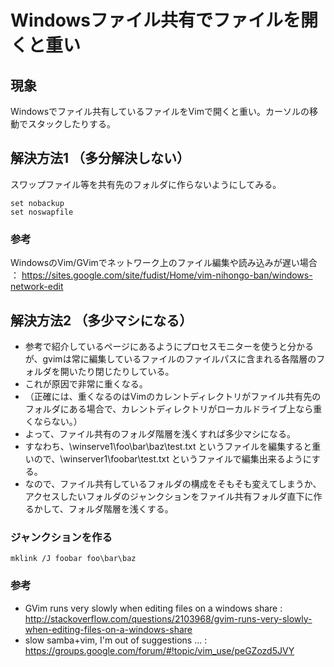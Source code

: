 ﻿# Windowsファイル共有でファイルを開くと重い

## 現象
Windowsでファイル共有しているファイルをVimで開くと重い。カーソルの移動でスタックしたりする。

## 解決方法1 （多分解決しない）
スワップファイル等を共有先のフォルダに作らないようにしてみる。

```clike
set nobackup
set noswapfile
```

### 参考
WindowsのVim/GVimでネットワーク上のファイル編集や読み込みが遅い場合 ： https://sites.google.com/site/fudist/Home/vim-nihongo-ban/windows-network-edit

## 解決方法2 （多少マシになる）

- 参考で紹介しているページにあるようにプロセスモニターを使うと分かるが、gvimは常に編集しているファイルのファイルパスに含まれる各階層のフォルダを開いたり閉じたりしている。
- これが原因で非常に重くなる。
- （正確には、重くなるのはVimのカレントディレクトリがファイル共有先のフォルダにある場合で、カレントディレクトリがローカルドライブ上なら重くならない。）
- よって、ファイル共有のフォルダ階層を浅くすれば多少マシになる。
- すなわち、\\winserve1\foo\bar\baz\test.txt というファイルを編集すると重いので、\\winserver1\foobar\test.txt というファイルで編集出来るようにする。
- なので、ファイル共有しているフォルダの構成をそもそも変えてしまうか、アクセスしたいフォルダのジャンクションをファイル共有フォルダ直下に作るかして、フォルダ階層を浅くする。

### ジャンクションを作る

```clike
mklink /J foobar foo\bar\baz
```

### 参考

- GVim runs very slowly when editing files on a windows share : http://stackoverflow.com/questions/2103968/gvim-runs-very-slowly-when-editing-files-on-a-windows-share
- slow samba+vim, I'm out of suggestions ... : https://groups.google.com/forum/#!topic/vim_use/peGZozd5JVY
